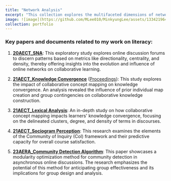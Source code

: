 ```yaml
---
title: "Network Analysis"
excerpt: "This collection explores the multifaceted dimensions of network analysis as applied to educational settings. Starting with an exploration into the general structures of online discussions, it investigates the nuances of collaborative learning, specifically focusing on how learners converge in their knowledge through discourse and lexical analyses. Building on this foundation, another study also touches upon the learners' perceptions of sociograms as instructional tools, highlighting the interplay between social networks and educational outcomes. Lastly, by incorporating algorithms, the research aims to optimize group formations for online discussions, emphasizing the role of technology in ensuring conducive environments for knowledge exchange. Together, these studies provide a comprehensive insight into the effective interplay between network structures, collaborative dynamics, and learning outcomes, thereby underscoring their collective importance in the realm of contemporary education."
image: ![image](https://github.com/MLee010/MinkyungLee/assets/133421964/8fc653ef-6d68-4720-ac4c-16991c439e9a)
collection: portfolio
---
```


### Key papers and documents related to my work on literacy:

1. **[20AECT_SNA](https://mlee010.github.io/MinkyungLee/files/20SNA.pdf)**: This exploratory study explores online discussion forums to discern patterns based on metrics like directionality, centrality, and density, thereby offering insights into the evolution and influence of online networks on collaborative learning.

2. **[21AECT_Knowledge Convergence](https://mlee010.github.io/MinkyungLee/files/21KC.pdf)** ([Proceedings](https://mlee010.github.io/MinkyungLee/files/21KCproceeding.pdf)): This study explores the impact of collaborative concept mapping on knowledge convergence. An analysis revealed the influence of prior individual map creation and group contingencies on collaborative knowledge construction.

3. **[21AECT_Lexical Analysis](https://mlee010.github.io/MinkyungLee/files/21Lexical.pdf)**: An in-depth study on how collaborative concept mapping impacts learners' knowledge convergence, focusing on the delineated clusters, degree, and density of terms in discourses.

4. **[21AECT_Sociogram Perception](https://mlee010.github.io/MinkyungLee/files/21Perception.pdf)**: This research examines the elements of the Community of Inquiry (CoI) framework and their predictive capacity for overall course satisfaction.

5. **[23AERA_Community Detection Algorithm](https://mlee010.github.io/MinkyungLee/files/23LA.pdf)**: This paper showcases a modularity optimization method for community detection in asynchronous online discussions. The research emphasizes the potential of this method for anticipating group effectiveness and its implications for group design and analysis.


  
